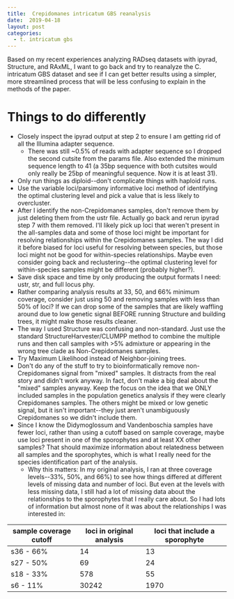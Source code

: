 ```yaml
---
title:  Crepidomanes intricatum GBS reanalysis
date:  2019-04-18
layout: post
categories:
  - t. intricatum gbs
---
```

Based on my recent experiences analyzing RADseq datasets with ipyrad, Structure, and RAxML, I want to go back and try to reanalyze the C. intricatum GBS dataset and see if I can get better results using a simpler, more streamlined process that will be less confusing to explain in the methods of the paper.

# Things to do differently

  * Closely inspect the ipyrad output at step 2 to ensure I am getting rid of all the Illumina adapter sequence.
    - There was still ~0.5% of reads with adapter sequence so I dropped the second cutsite from the params file. Also extended the minimum sequence length to 41 (a 35bp sequence with both cutsites would only really be 25bp of meaningful sequence. Now it is at least 31).
  * Only run things as diploid--don't complicate things with haploid runs.
  * Use the variable loci/parsimony informative loci method of identifying the optimal clustering level and pick a value that is less likely to overcluster.
  * After I identify the non-Crepidomanes samples, don't remove them by just deleting them from the ustr file. Actually go back and rerun ipyrad step 7 with them removed. I'll likely pick up loci that weren't present in the all-samples data and some of those loci might be important for resolving relationships within the Crepidomanes samples. The way I did it before biased for loci useful for resolving between species, but those loci might not be good for within-species relationships. Maybe even consider going back and reclustering--the optimal clustering level for within-species samples might be different (probably higher?).
  * Save disk space and time by only producing the output formats I need: ustr, str, and full locus phy.
  * Rather comparing analysis results at 33, 50, and 66% minimum coverage, consider just using 50 and removing samples with less than 50% of loci? If we can drop some of the samples that are likely waffling around due to low genetic signal BEFORE running Structure and building trees, it might make those results cleaner.
  * The way I used Structure was confusing and non-standard. Just use the standard StructureHarvester/CLUMPP method to combine the multiple runs and then call samples with >5% admixture or appearing in the wrong tree clade as Non-Crepidomanes samples.
  * Try Maximum Likelihood instead of Neighbor-joining trees.
  * Don't do any of the stuff to try to bioinformatically remove non-Crepidomanes signal from "mixed" samples. It distracts from the real story and didn't work anyway. In fact, don't make a big deal about the "mixed" samples anyway. Keep the focus on the idea that we ONLY included samples in the population genetics analysis if they were clearly Crepidomanes samples. The others might be mixed or low genetic signal, but it isn't important--they just aren't unambiguously Crepidomanes so we didn't include them.
  * Since I know the Didymoglossum and Vandenboschia samples have fewer loci, rather than using a cutoff based on sample coverage, maybe use loci present in one of the sporophytes and at least XX other samples? That should maximize information about relatedness between all samples and the sporophytes, which is what I really need for the species identification part of the analysis.
    * Why this matters: In my original analysis, I ran at three coverage levels--33%, 50%, and 66%) to see how things differed at different levels of missing data and number of loci. But even at the levels with less missing data, I still had a lot of missing data about the relationships to the sporophytes that I really care about. So I had lots of information but almost none of it was about the relationships I was interested in:

| sample coverage cutoff | loci in original analysis | loci that include a sporophyte |
| ---------------------- | ------------------------- | ------------------------------ |
| s36 - 66% | 14 | 13 |
| s27 - 50% | 69 | 24 |
| s18 - 33% | 578 | 55 |
| s6 - 11% | 30242 | 1970 |
